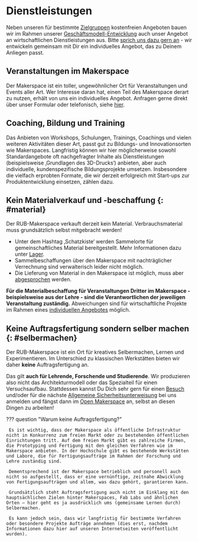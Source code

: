 # Dienstleistungen

Neben unseren für bestimmte [Zielgruppen](zielgruppen.md) kostenfreien Angeboten bauen wir im Rahmen unserer [Geschäftsmodell-Entwicklung](faq.md#kosten) auch unser Angebot an wirtschaftlichen Dienstleistungen aus. Bitte [sprich uns dazu gern an](kontakt.md) - wir entwickeln gemeinsam mit Dir ein individuelles Angebot, das zu Deinem Anliegen passt. 

## Veranstaltungen im Makerspace

Der Makerspace ist ein toller, ungewöhnlicher Ort für Veranstaltungen und Events aller Art. Wer Interesse daran hat, einen Teil des Makerspace derart zu nutzen, erhält von uns ein individuelles Angebot. Anfragen gerne direkt über unser Formular oder telefonisch, siehe [hier](veranstaltungen.md).

## Coaching, Bildung und Training

Das Anbieten von Workshops, Schulungen, Trainings, Coachings und vielen weiteren Aktivitäten dieser Art, passt gut zu Bildungs- und Innovationsorten wie Makerspaces. Langfristig können wir hier möglicherweise sowohl Standardangebote oft nachgefragter Inhalte als Dienstleistungen (beispielsweise ‚Grundlagen des 3D-Drucks‘) anbieten, aber auch individuelle, kundenspezifische Bildungsprojekte umsetzen. Insbesondere die vielfach erprobten Formate, die wir derzeit erfolgreich mit Start-ups zur Produktentwicklung einsetzen, zählen dazu. 


## Kein Materialverkauf und -beschaffung {: #material}

Der RUB-Makerspace verkauft derzeit kein Material. Verbrauchsmaterial muss grundsätzlich selbst mitgebracht werden! 

- Unter dem Hashtag ‚Schatzkiste‘ werden Sammelorte für gemeinschaftliches Material bereitgestellt. Mehr Informationen dazu unter [Lager](lager.md#schatzkiste).
- Sammelbeschaffungen über den Makerspace mit nachträglicher Verrechnung sind verwalterisch leider nicht möglich. 
- Die Lieferung von Material in den Makerspace ist möglich, muss aber [abgesprochen](kontakt.md) werden. 

**Für die Materialbeschaffung für Veranstaltungen Dritter im Makerspace - beispielsweise aus der Lehre - sind die Verantwortlichen der jeweiligen Veranstaltung zuständig.** Abweichungen sind für wirtschaftliche Projekte im Rahmen eines [individuellen Angebotes](kontakt.md) möglich. 


## Keine Auftragsfertigung sondern selber machen {: #selbermachen}

Der RUB-Makerspace ist ein Ort für kreatives Selbermachen, Lernen und Experimentieren. Im Unterschied zu klassischen Werkstätten bieten wir daher **keine** Auftragsfertigung an. 

Das gilt **auch für Lehrende, Forschende und Studierende**. Wir produzieren also nicht das Architekturmodell oder das Spezialteil für einen Versuchsaufbau. Stattdessen kannst Du Dich sehr gern für einen [Besuch](kontakt.md) und/oder für die nächste [Allgemeine Sicherheitsunterweisung](unterweisungen.md) bei uns anmelden und fängst dann im [Open Makerspace](openmakerspace.md) an, selbst an diesen Dingen zu arbeiten! 

??? question "Warum keine Auftragsfertigung?"

	 Es ist wichtig, dass der Makerspace als öffentliche Infrastruktur nicht in Konkurrenz zum freien Markt oder zu bestehenden öffentlichen Einrichtungen tritt. Auf dem freien Markt gibt es zahlreiche Firmen, die Prototyping und Fertigung mit den gleichen Verfahren wie im Makerspace anbieten. In der Hochschule gibt es bestehende Werkstätten und Labore, die für Fertigungsaufträge im Rahmen der Forschung und Lehre zuständig sind. 

	 Dementsprechend ist der Makerspace betrieblich und personell auch nicht so aufgestellt, dass er eine vernünftige, zeitnahe Abwicklung von Fertigungsaufträgen und allem, was dazu gehört, garantieren kann.  

	 Grundsätzlich steht Auftragsfertigung auch nicht im Einklang mit den hauptsächlichen Zielen hinter Makerspaces, Fab Labs und ähnlichen Orten – hier geht es ja ausdrücklich ums (gemeinsame Lernen durch) Selbermachen. 

	 Es kann jedoch sein, dass wir langfristig für bestimmte Verfahren oder besondere Projekte Aufträge annehmen (dies erst, nachdem Informationen dazu hier auf unseren Internetseiten veröffentlicht wurden).

